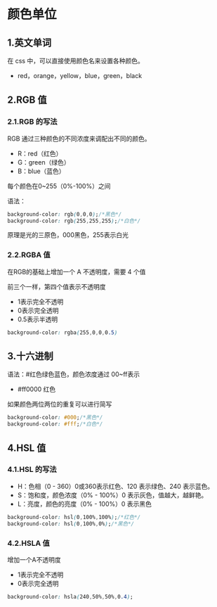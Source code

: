 # 颜色单位

## 1.英文单词

在 css 中，可以直接使用颜色名来设置各种颜色。

- red，orange，yellow，blue，green，black

## 2.RGB 值

### 2.1.RGB 的写法

RGB 通过三种颜色的不同浓度来调配出不同的颜色。

- R：red（红色）
- G：green（绿色）
- B：blue（蓝色）

每个颜色在0~255（0%-100%）之间

语法：

```css
background-color: rgb(0,0,0);/*黑色*/
background-color: rgb(255,255,255);/*白色*/
```

原理是光的三原色，000黑色，255表示白光

### 2.2.RGBA 值

在RGB的基础上增加一个 A 不透明度，需要 4 个值

前三个一样，第四个值表示不透明度

- 1表示完全不透明
- 0表示完全透明
- 0.5表示半透明

```css
background-color: rgba(255,0,0,0.5)
```

## 3.十六进制

语法：#红色绿色蓝色，颜色浓度通过 00~ff表示

- #ff0000 红色

如果颜色两位两位的重复可以进行简写

```css
background-color: #000;/*黑色*/
background-color: #fff;/*白色*/
```

## 4.HSL 值

### 4.1.HSL 的写法

- H：色相（0 - 360）0或360表示红色、120 表示绿色、240 表示蓝色。
- S：饱和度，颜色浓度（0% - 100%）0 表示灰色，值越大，越鲜艳。
- L：亮度，颜色的亮度（0% - 100%）0 表示黑色

```css
background-color: hsl(0,100%,100%);/*红色*/
background-color: hsl(0,100%,0%);/*黑色*/
```

### 4.2.HSLA 值

增加一个A不透明度

- 1表示完全不透明
- 0表示完全透明

```css
background-color: hsla(240,50%,50%,0.4);
```
